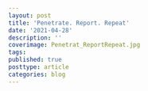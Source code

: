 ```yaml
---
layout: post
title: 'Penetrate. Report. Repeat'
date: '2021-04-28'
description: ''
coverimage: Penetrat_ReportRepeat.jpg
tags: 
published: true
posttype: article
categories: blog
---
```

